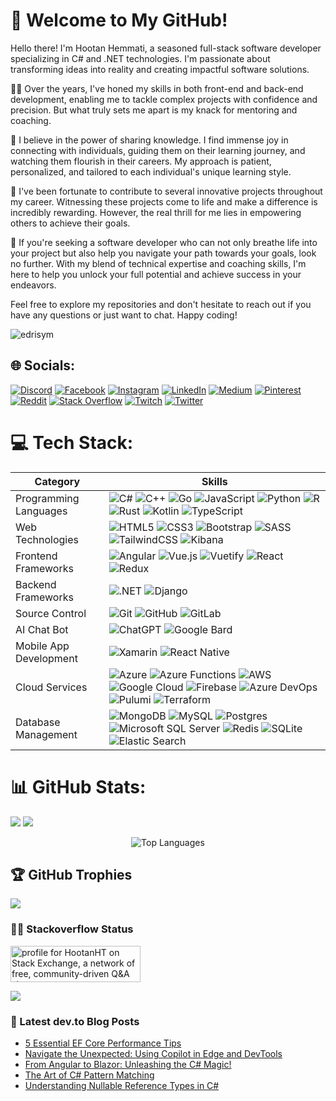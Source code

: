 # 🚀 Welcome to My GitHub!

Hello there! I'm Hootan Hemmati, a seasoned full-stack software developer specializing in C# and .NET technologies. I'm passionate about transforming ideas into reality and creating impactful software solutions.

👨‍💻 Over the years, I've honed my skills in both front-end and back-end development, enabling me to tackle complex projects with confidence and precision. But what truly sets me apart is my knack for mentoring and coaching.

🌱 I believe in the power of sharing knowledge. I find immense joy in connecting with individuals, guiding them on their learning journey, and watching them flourish in their careers. My approach is patient, personalized, and tailored to each individual's unique learning style.

🔬 I've been fortunate to contribute to several innovative projects throughout my career. Witnessing these projects come to life and make a difference is incredibly rewarding. However, the real thrill for me lies in empowering others to achieve their goals.

🤝 If you're seeking a software developer who can not only breathe life into your project but also help you navigate your path towards your goals, look no further. With my blend of technical expertise and coaching skills, I'm here to help you unlock your full potential and achieve success in your endeavors.

Feel free to explore my repositories and don't hesitate to reach out if you have any questions or just want to chat. Happy coding!

<p text-align="left"> <img src="https://komarev.com/ghpvc/?username=hootanht&label=Profile%20views&color=0e75b6&style=flat" alt="edrisym" /> </p>


## 🌐 Socials:
[![Discord](https://img.shields.io/badge/Discord-%237289DA.svg?logo=discord&logoColor=white)](https://discord.gg/https://discord.gg/cAmfY9xvZ5) [![Facebook](https://img.shields.io/badge/Facebook-%231877F2.svg?logo=Facebook&logoColor=white)](https://facebook.com/hootanht) [![Instagram](https://img.shields.io/badge/Instagram-%23E4405F.svg?logo=Instagram&logoColor=white)](https://instagram.com/hootanht) [![LinkedIn](https://img.shields.io/badge/LinkedIn-%230077B5.svg?logo=linkedin&logoColor=white)](https://linkedin.com/in/hootanht) [![Medium](https://img.shields.io/badge/Medium-12100E?logo=medium&logoColor=white)](https://medium.com/@hootanht) [![Pinterest](https://img.shields.io/badge/Pinterest-%23E60023.svg?logo=Pinterest&logoColor=white)](https://pinterest.com/hootanht) [![Reddit](https://img.shields.io/badge/Reddit-%23FF4500.svg?logo=Reddit&logoColor=white)](https://reddit.com/user/hootanht) [![Stack Overflow](https://img.shields.io/badge/-Stackoverflow-FE7A16?logo=stack-overflow&logoColor=white)](https://stackoverflow.com/users/10358773) [![Twitch](https://img.shields.io/badge/Twitch-%239146FF.svg?logo=Twitch&logoColor=white)](https://twitch.tv/hootanht) [![Twitter](https://img.shields.io/badge/Twitter-%231DA1F2.svg?logo=Twitter&logoColor=white)](https://twitter.com/hootanht) 

# 💻 Tech Stack:

| Category                  | Skills |
|---------------------------|--------|
| Programming Languages     | ![C#](https://img.shields.io/badge/c%23-%23239120.svg?style=for-the-badge&logo=c-sharp&logoColor=white) ![C++](https://img.shields.io/badge/c++-%2300599C.svg?style=for-the-badge&logo=c%2B%2B&logoColor=white) ![Go](https://img.shields.io/badge/go-%2300ADD8.svg?style=for-the-badge&logo=go&logoColor=white) ![JavaScript](https://img.shields.io/badge/javascript-%23323330.svg?style=for-the-badge&logo=javascript&logoColor=%23F7DF1E) ![Python](https://img.shields.io/badge/python-3670A0?style=for-the-badge&logo=python&logoColor=ffdd54) ![R](https://img.shields.io/badge/r-%23276DC3.svg?style=for-the-badge&logo=r&logoColor=white) ![Rust](https://img.shields.io/badge/rust-%23000000.svg?style=for-the-badge&logo=rust&logoColor=white) ![Kotlin](https://img.shields.io/badge/kotlin-%230095D5.svg?style=for-the-badge&logo=kotlin&logoColor=white) ![TypeScript](https://img.shields.io/badge/typescript-%23007ACC.svg?style=for-the-badge&logo=typescript&logoColor=white) |
| Web Technologies          | ![HTML5](https://img.shields.io/badge/html5-%23E34F26.svg?style=for-the-badge&logo=html5&logoColor=white) ![CSS3](https://img.shields.io/badge/css3-%231572B6.svg?style=for-the-badge&logo=css3&logoColor=white) ![Bootstrap](https://img.shields.io/badge/bootstrap-%23563D7C.svg?style=for-the-badge&logo=bootstrap&logoColor=white) ![SASS](https://img.shields.io/badge/SASS-hotpink.svg?style=for-the-badge&logo=SASS&logoColor=white) ![TailwindCSS](https://img.shields.io/badge/tailwindcss-%2338B2AC.svg?style=for-the-badge&logo=tailwind-css&logoColor=white) ![Kibana](https://img.shields.io/badge/Kibana-005571?style=for-the-badge&logo=Kibana&logoColor=white) |
| Frontend Frameworks       | ![Angular](https://img.shields.io/badge/angular-%23DD0031.svg?style=for-the-badge&logo=angular&logoColor=white) ![Vue.js](https://img.shields.io/badge/vuejs-%2335495e.svg?style=for-the-badge&logo=vuedotjs&logoColor=%234FC08D) ![Vuetify](https://img.shields.io/badge/Vuetify-1867C0?style=for-the-badge&logo=vuetify&logoColor=AEDDFF) ![React](https://img.shields.io/badge/react-%23007ACC.svg?style=for-the-badge&logo=react&logoColor=white) ![Redux](https://img.shields.io/badge/Redux-593D88?style=for-the-badge&logo=redux&logoColor=white) |
| Backend Frameworks        | ![.NET](https://img.shields.io/badge/.NET-512BD4?style=for-the-badge&logo=dotnet&logoColor=white) ![Django](https://img.shields.io/badge/django-%23092E20.svg?style=for-the-badge&logo=django&logoColor=white) |
| Source Control            | ![Git](https://img.shields.io/badge/Git-E44C30?style=for-the-badge&logo=git&logoColor=white) ![GitHub](https://img.shields.io/badge/GitHub-100000?style=for-the-badge&logo=github&logoColor=white) ![GitLab](https://img.shields.io/badge/GitLab-330F63?style=for-the-badge&logo=gitlab&logoColor=white) |
| AI Chat Bot               | ![ChatGPT](https://img.shields.io/badge/ChatGPT-74aa9c?style=for-the-badge&logo=openai&logoColor=white) ![Google Bard](https://img.shields.io/badge/Google%20Bard-886FBF?style=for-the-badge&logo=googlebard&logoColor=fff) |
| Mobile App Development    | ![Xamarin](https://img.shields.io/badge/Xamarin-3199DC?style=for-the-badge&logo=xamarin&logoColor=white) ![React Native](https://img.shields.io/badge/reactnative-%23000000.svg?style=for-the-badge&logo=react&logoColor=white) |
| Cloud Services            | ![Azure](https://img.shields.io/badge/azure-%230072C6.svg?style=for-the-badge&logo=azure-devops&logoColor=white) ![Azure Functions](https://img.shields.io/badge/Azure_Functions-0062AD?style=for-the-badge&logo=azure-functions&logoColor=white) ![AWS](https://img.shields.io/badge/AWS-%23FF9900.svg?style=for-the-badge&logo=amazon-aws&logoColor=white) ![Google Cloud](https://img.shields.io/badge/Google%20Cloud-%234285F4.svg?style=for-the-badge&logo=google-cloud&logoColor=white) ![Firebase](https://img.shields.io/badge/firebase-%23039BE5.svg?style=for-the-badge&logo=firebase) ![Azure DevOps](https://img.shields.io/badge/Azure_DevOps-0078D7?style=for-the-badge&logo=azure-devops&logoColor=white) ![Pulumi](https://img.shields.io/badge/Pulumi-8A3391?style=for-the-badge&logo=pulumi&logoColor=white) ![Terraform](https://img.shields.io/badge/Terraform-7B42BC?style=for-the-badge&logo=terraform&logoColor=white) |
| Database Management       | ![MongoDB](https://img.shields.io/badge/MongoDB-%234ea94b.svg?style=for-the-badge&logo=mongodb&logoColor=white) ![MySQL](https://img.shields.io/badge/mysql-%2300f.svg?style=for-the-badge&logo=mysql&logoColor=white) ![Postgres](https://img.shields.io/badge/postgres-%23316192.svg?style=for-the-badge&logo=postgresql&logoColor=white) ![Microsoft SQL Server](https://img.shields.io/badge/Microsoft%20SQL%20Sever-CC2927?style=for-the-badge&logo=microsoft%20sql%20server&logoColor=white) ![Redis](https://img.shields.io/badge/redis-%23DD0031.svg?style=for-the-badge&logo=redis&logoColor=white) ![SQLite](https://img.shields.io/badge/sqlite-%2307405e.svg?style=for-the-badge&logo=sqlite&logoColor=white) ![Elastic Search](https://img.shields.io/badge/Elastic_Search-005571?style=for-the-badge&logo=elasticsearch&logoColor=white) |

# 📊 GitHub Stats:
![](https://github-readme-stats.vercel.app/api?username=hootanht&theme=dark&hide_border=false&include_all_commits=true&count_private=true) ![](https://github-readme-streak-stats.herokuapp.com/?user=hootanht&theme=dark&hide_border=false) 
<div style="text-align: center;">
    <img src="https://github-readme-stats.vercel.app/api/top-langs/?username=hootanht&theme=dark&hide_border=false&include_all_commits=true&count_private=true&layout=compact"  alt="Top Languages" />
</div>

## 🏆 GitHub Trophies
![](https://github-profile-trophy.vercel.app/?username=hootanht&theme=radical&no-frame=false&no-bg=false&margin-w=4)

### 🧑‍💻 Stackoverflow Status
<a href="https://stackexchange.com/users/14340432"><img src="https://stackexchange.com/users/flair/14340432.png?theme=dark" width="208" height="58" alt="profile for HootanHT on Stack Exchange, a network of free, community-driven Q&amp;A sites" title="profile for HootanHT on Stack Exchange, a network of free, community-driven Q&amp;A sites"></a>

[![](https://visitcount.itsvg.in/api?id=hootanht&icon=0&color=0)](https://visitcount.itsvg.in)

### 📕 Latest dev.to Blog Posts
<!-- BLOG-POST-LIST:START -->
- [5 Essential EF Core Performance Tips](https://dev.to/hootanht/5-essential-ef-core-performance-tips-4pmc)
- [Navigate the Unexpected: Using Copilot in Edge and DevTools](https://dev.to/hootanht/navigate-the-unexpected-using-copilot-in-edge-and-devtools-5bfk)
- [From Angular to Blazor: Unleashing the C# Magic!](https://dev.to/hootanht/from-angular-to-blazor-unleashing-the-c-magic-5972)
- [The Art of C# Pattern Matching](https://dev.to/hootanht/unlocking-the-power-of-pattern-matching-in-c-simplify-complex-conditional-checks-and-type-handling-3p3b)
- [Understanding Nullable Reference Types in C#](https://dev.to/hootanht/understanding-nullable-reference-types-in-c-3d13)
<!-- BLOG-POST-LIST:END -->